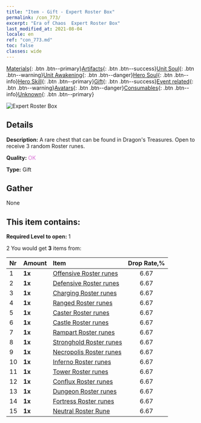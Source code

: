 ```yaml
---
title: "Item - Gift - Expert Roster Box"
permalink: /con_773/
excerpt: "Era of Chaos  Expert Roster Box"
last_modified_at: 2021-08-04
locale: en
ref: "con_773.md"
toc: false
classes: wide
---
```

 [Materials](/Items/){: .btn .btn--primary}[Artifacts](/Items/Artifacts/){: .btn .btn--success}[Unit Soul](/Items/UnitSoul/){: .btn .btn--warning}[Unit Awakening](/Items/UnitAwakening/){: .btn .btn--danger}[Hero Soul](/Items/HeroSoul/){: .btn .btn--info}[Hero Skill](/Items/HeroSkill/){: .btn .btn--primary}[Gift](/Items/Gift/){: .btn .btn--success}[Event related](/Items/Events/){: .btn .btn--warning}[Avatars](/Items/Avatars/){: .btn .btn--danger}[Consumables](/Items/Consumables/){: .btn .btn--info}[Unknown](/Items/Unknown/){: .btn .btn--primary}

 ![Expert Roster Box](/images/t/i_tujianhezi3.png)

## Details
 **Description:** A rare chest that can be found in Dragon's Treasures. Open to receive 3 random Roster runes.

 **Quality:** <span style="color: #DA70D6">OK</span>

 **Type:** Gift

## Gather

  None

## This item contains:

 **Required Level to open:** 1

 2 You would get **3** items  from:

  | Nr | Amount |     Item    | Drop Rate,% |
  |:---|:-------|:------------|:---------:|
  | 1 |  **1x** | [Offensive Roster runes](/Items/con_734/) | 6.67 | 
  | 2 |  **1x** | [Defensive Roster runes](/Items/con_739/) | 6.67 | 
  | 3 |  **1x** | [Charging Roster runes](/Items/con_741/) | 6.67 | 
  | 4 |  **1x** | [Ranged Roster runes](/Items/con_742/) | 6.67 | 
  | 5 |  **1x** | [Caster Roster runes](/Items/con_746/) | 6.67 | 
  | 6 |  **1x** | [Castle Roster runes](/Items/con_752/) | 6.67 | 
  | 7 |  **1x** | [Rampart Roster runes](/Items/con_753/) | 6.67 | 
  | 8 |  **1x** | [Stronghold Roster runes](/Items/con_754/) | 6.67 | 
  | 9 |  **1x** | [Necropolis Roster runes](/Items/con_755/) | 6.67 | 
  | 10 |  **1x** | [Inferno Roster runes](/Items/con_777/) | 6.67 | 
  | 11 |  **1x** | [Tower Roster runes](/Items/con_785/) | 6.67 | 
  | 12 |  **1x** | [Conflux Roster runes](/Items/con_791/) | 6.67 | 
  | 13 |  **1x** | [Dungeon Roster runes](/Items/con_792/) | 6.67 | 
  | 14 |  **1x** | [Fortress Roster runes](/Items/con_818/) | 6.67 | 
  | 15 |  **1x** | [Neutral Roster Rune](/Items/con_869/) | 6.67 | 
